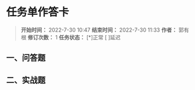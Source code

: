 [//]: # (注释
  Date: 2022-08-02 13:06:05
  LastEditors: gyg
  LastEditTime: 2022-08-02 13:06:05
  FilePath: \note\郭有根-第十七章作业.md
)

# 任务单作答卡

>**开始时间：** 2022-7-30 10:47 **结束时间：** 2022-7-30 11:33
**作者：** 郭有根 **修订次数：** 1 **任务状态：** [*]正常 [ ]延迟

## 一、问答题



## 二、实战题
